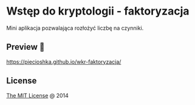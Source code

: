 # Wstęp do kryptologii - faktoryzacja

Mini aplikacja pozwalająca rozłożyć liczbę na czynniki.

## Preview 🎉

<https://piecioshka.github.io/wkr-faktoryzacja/>

## License

[The MIT License](http://piecioshka.mit-license.org/) @ 2014
